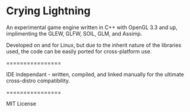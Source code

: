 Crying Lightning
================

An experimental game engine written in C++ with OpenGL 3.3 and up, implimenting the GLEW, GLFW, SOIL, GLM, and Assimp.

Developed on and for Linux, but due to the inherit nature of the libraries used, the code can be easily ported for cross-platform use.

================

IDE independant - written, compiled, and linked manually for the ultimate cross-distro compatibility.

================

MIT License
